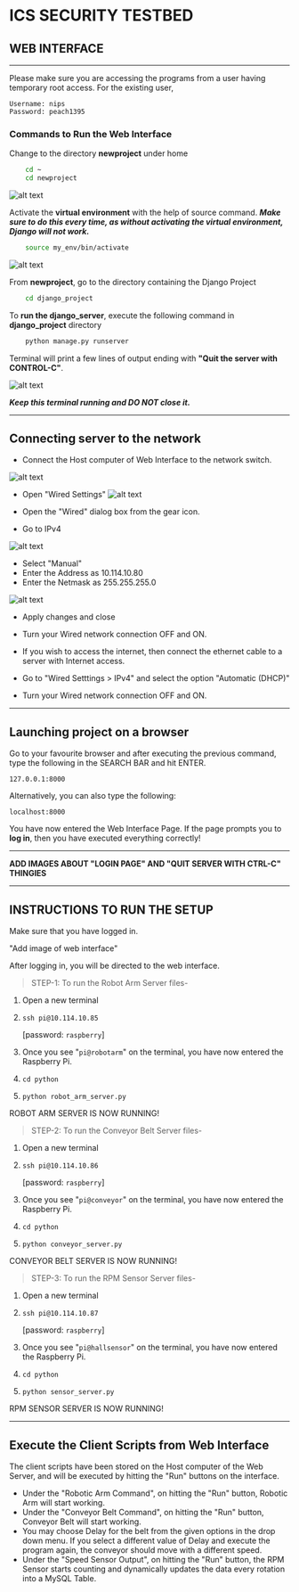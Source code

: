# **ICS SECURITY TESTBED**

## **WEB INTERFACE**
---

Please make sure you are accessing the programs from a user having temporary root access. For the existing user,
```
Username: nips
Password: peach1395
```
### **Commands to Run the Web Interface**

Change to the directory **newproject** under home
```bash
    cd ~
    cd newproject
```
![alt text](https://github.com/40Keeper/django_project/blob/master/README_Images/Pic1.png)


Activate the **virtual environment** with the help of source command. ***Make sure to do this every time, as without activating the virtual environment, Django will not work.***
```bash
    source my_env/bin/activate
```
![alt text](https://github.com/40Keeper/django_project/blob/master/README_Images/Pic2.png)


From **newproject**, go to the directory containing the Django Project
```bash
    cd django_project
```

To **run the django_server**, execute the following command in **django_project** directory 
```bash
    python manage.py runserver
```
Terminal will print a few lines of output ending with **"Quit the server with CONTROL-C"**. 

![alt text](https://github.com/40Keeper/django_project/blob/master/README_Images/Pic3.png)


***Keep this terminal running and DO NOT close it.***

___

## Connecting server to the network

* Connect the Host computer of Web Interface to the network switch.

![alt text](https://github.com/40Keeper/django_project/blob/master/README_Images/Pic4.png)


* Open "Wired Settings"
![alt text](https://github.com/40Keeper/django_project/blob/master/README_Images/Pic5.png)


* Open the "Wired" dialog box from the gear icon.
* Go to IPv4

![alt text](https://github.com/40Keeper/django_project/blob/master/README_Images/Pic6.png)


* Select "Manual"
* Enter the Address as 10.114.10.80
* Enter the Netmask as 255.255.255.0

![alt text](https://github.com/40Keeper/django_project/blob/master/README_Images/Pic7.png)


* Apply changes and close
* Turn your Wired network connection OFF and ON.

* If you wish to access the internet, then connect the ethernet cable to a server with Internet access.
* Go to "Wired Setttings > IPv4" and select the option "Automatic (DHCP)"
* Turn your Wired network connection OFF and ON.
___

## Launching project on a browser


Go to your favourite browser and after executing the previous command, type the following in the SEARCH BAR and hit ENTER.
```
127.0.0.1:8000
```
Alternatively, you can also type the following:
```
localhost:8000
```

You have now entered the Web Interface Page. If the page prompts you to **log in**, then you have executed everything correctly!

---
**ADD IMAGES ABOUT "LOGIN PAGE" AND "QUIT SERVER WITH CTRL-C" THINGIES**
___

## **INSTRUCTIONS TO RUN THE SETUP**

Make sure that you have logged in.

"Add image of web interface"

After logging in, you will be directed to the web interface.

>STEP-1: To run the Robot Arm Server files- 
1. Open a new terminal
1. ```ssh pi@10.114.10.85```

    [password: ```raspberry```]
1. Once you see "```pi@robotarm```" on the terminal, you have now entered the Raspberry Pi.
1. ```cd python ```
1. ```python robot_arm_server.py```

ROBOT ARM SERVER IS NOW RUNNING!


>STEP-2: To run the Conveyor Belt Server files- 
1. Open a new terminal
1. ```ssh pi@10.114.10.86```

    [password: ```raspberry```]
1. Once you see "```pi@conveyor```" on the terminal, you have now entered the Raspberry Pi.
1. ```cd python ```
1. ```python conveyor_server.py```

CONVEYOR BELT SERVER IS NOW RUNNING!

>STEP-3: To run the RPM Sensor Server files- 
1. Open a new terminal
1. ```ssh pi@10.114.10.87```

    [password: ```raspberry```]
1. Once you see "```pi@hallsensor```" on the terminal, you have now entered the Raspberry Pi.
1. ```cd python ```
1. ```python sensor_server.py```

RPM SENSOR SERVER IS NOW RUNNING!
___

## Execute the Client Scripts from Web Interface
The client scripts have been stored on the Host computer of the Web Server, and will be executed by hitting the "Run" buttons on the interface. 

* Under the "Robotic Arm Command", on hitting the "Run" button, Robotic Arm will start working.
* Under the "Conveyor Belt Command", on hitting the "Run" button, Conveyor Belt will start working.
* You may choose Delay for the belt from the given options in the drop down menu. If you select a different value of Delay and execute the program again, the conveyor should move with a different speed.
* Under the "Speed Sensor Output", on hitting the "Run" button, the RPM Sensor starts counting and dynamically updates the data every rotation into a MySQL Table.

